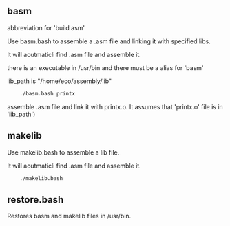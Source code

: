 ## basm

abbreviation for 'build asm'

Use basm.bash to assemble a .asm file and linking it with specified libs.

It will aoutmaticli find .asm file and assemble it.

there is an executable in /usr/bin and there must be a alias for 'basm'

lib_path is "/home/eco/assembly/lib"


```bash
    ./basm.bash printx
```

assemble .asm file and link it with printx.o. It assumes that 'printx.o' file is in 'lib_path')

## makelib

Use makelib.bash to assemble a lib file.

It will aoutmaticli find .asm file and assemble it.

```bash
    ./makelib.bash
```

## restore.bash

Restores basm and makelib files in /usr/bin.

